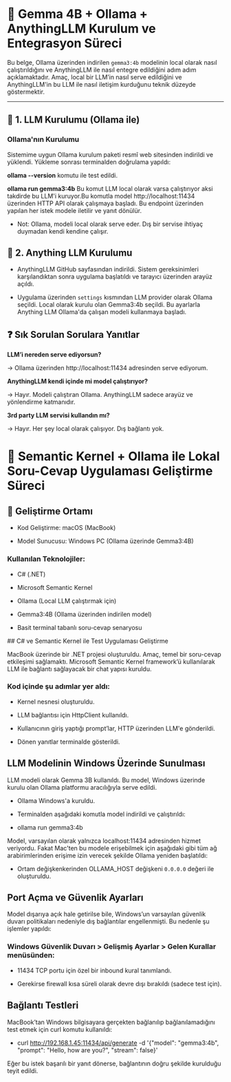 # 📄 Gemma 4B + Ollama + AnythingLLM Kurulum ve Entegrasyon Süreci

Bu belge, Ollama üzerinden indirilen `gemma3:4b` modelinin local olarak nasıl çalıştırıldığını ve AnythingLLM ile nasıl entegre edildiğini adım adım açıklamaktadır. Amaç, local bir LLM’in nasıl serve edildiğini ve AnythingLLM'in bu LLM ile nasıl iletişim kurduğunu teknik düzeyde göstermektir.

---

## 🔹 1. LLM Kurulumu (Ollama ile)

### Ollama'nın Kurulumu  
Sistemime uygun Ollama kurulum paketi resmî web sitesinden indirildi ve yüklendi. Yükleme sonrası terminalden doğrulama yapıldı:

**ollama --version** komutu ile test edildi.

**ollama run gemma3:4b** Bu komut LLM local olarak varsa çalıştırıyor aksi takdirde bu LLM'i kuruyor.Bu komutla model http://localhost:11434 üzerinden HTTP API olarak çalışmaya başladı. Bu endpoint üzerinden yapılan her istek modele iletilir ve yanıt dönülür.

- Not: Ollama, modeli local olarak serve eder. Dış bir servise ihtiyaç duymadan kendi kendine çalışır.

## 🔹 2. Anything LLM Kurulumu

- AnythingLLM GitHub sayfasından indirildi. Sistem gereksinimleri karşılandıktan sonra uygulama başlatıldı ve tarayıcı üzerinden arayüz açıldı.

- Uygulama üzerinden `settings` kısmından LLM provider olarak Ollama seçildi. Local olarak kurulu olan Gemma3:4b seçildi. Bu ayarlarla Anything LLM Ollama'da çalışan modeli kullanmaya başladı.

## ❓ Sık Sorulan Sorulara Yanıtlar

**LLM’i nereden serve ediyorsun?**

→ Ollama üzerinden http://localhost:11434 adresinden serve ediyorum.

**AnythingLLM kendi içinde mi model çalıştırıyor?**

→ Hayır. Modeli çalıştıran Ollama. AnythingLLM sadece arayüz ve yönlendirme katmanıdır.

**3rd party LLM servisi kullandın mı?**

→ Hayır. Her şey local olarak çalışıyor. Dış bağlantı yok.


# 📄 Semantic Kernel + Ollama ile Lokal Soru-Cevap Uygulaması Geliştirme Süreci

## 📌 Geliştirme Ortamı
- Kod Geliştirme: macOS (MacBook)

- Model Sunucusu: Windows PC (Ollama üzerinde Gemma3:4B)

### Kullanılan Teknolojiler:

- C# (.NET)

- Microsoft Semantic Kernel

- Ollama (Local LLM çalıştırmak için)

- Gemma3:4B (Ollama üzerinden indirilen model)

- Basit terminal tabanlı soru-cevap senaryosu


## C\# ve Semantic Kernel ile Test Uygulaması Geliştirme

MacBook üzerinde bir .NET projesi oluşturuldu. Amaç, temel bir soru-cevap etkileşimi sağlamaktı. Microsoft Semantic Kernel framework’ü kullanılarak LLM ile bağlantı sağlayacak bir chat yapısı kuruldu.

### Kod içinde şu adımlar yer aldı:

- Kernel nesnesi oluşturuldu.

- LLM bağlantısı için HttpClient kullanıldı.

- Kullanıcının giriş yaptığı prompt’lar, HTTP üzerinden LLM'e gönderildi.

- Dönen yanıtlar terminalde gösterildi.

## LLM Modelinin Windows Üzerinde Sunulması
LLM modeli olarak Gemma 3B kullanıldı. Bu model, Windows üzerinde kurulu olan Ollama platformu aracılığıyla serve edildi.

- Ollama Windows'a kuruldu.

- Terminalden aşağıdaki komutla model indirildi ve çalıştırıldı:

- ollama run gemma3:4b

Model, varsayılan olarak yalnızca localhost:11434 adresinden hizmet veriyordu. Fakat Mac'ten bu modele erişebilmek için aşağıdaki gibi tüm ağ arabirimlerinden erişime izin verecek şekilde Ollama yeniden başlatıldı:

- Ortam değişkenkerinden OLLAMA_HOST değişkeni `0.0.0.0` değeri ile oluşturuldu.

## Port Açma ve Güvenlik Ayarları

Model dışarıya açık hale getirilse bile, Windows’un varsayılan güvenlik duvarı politikaları nedeniyle dış bağlantılar engellenmişti. Bu nedenle şu işlemler yapıldı:

### Windows Güvenlik Duvarı > Gelişmiş Ayarlar > Gelen Kurallar menüsünden:

- 11434 TCP portu için özel bir inbound kural tanımlandı.

- Gerekirse firewall kısa süreli olarak devre dışı bırakıldı (sadece test için).

## Bağlantı Testleri
MacBook’tan Windows bilgisayara gerçekten bağlanılıp bağlanılamadığını test etmek için curl komutu kullanıldı:

- curl http://192.168.1.45:11434/api/generate -d '{"model": "gemma3:4b", "prompt": "Hello, how are you?", "stream": false}'

Eğer bu istek başarılı bir yanıt dönerse, bağlantının doğru şekilde kurulduğu teyit edildi.

